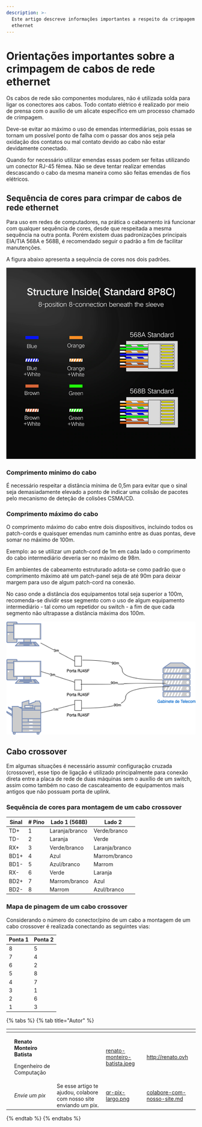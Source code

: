 ```yaml
---
description: >-
  Este artigo descreve informações importantes a respeito da crimpagem de cabos
  ethernet
---
```


# Orientações importantes sobre a crimpagem de cabos de rede ethernet

Os cabos de rede são componentes modulares, não é utilizada solda para ligar os conectores aos cabos. Todo contato elétrico é realizado por meio de prensa com o auxílio de um alicate específico em um processo chamado de crimpagem.

Deve-se evitar ao máximo o uso de emendas intermediárias, pois essas se tornam um possível ponto de falha com o passar dos anos seja pela oxidação dos contatos ou mal contato devido ao cabo não estar devidamente conectado.

Quando for necessário utilizar emendas essas podem ser feitas utilizando um conector RJ-45 fêmea. Não se deve tentar realizar emendas descascando o cabo da mesma maneira como são feitas emendas de fios elétricos.

## Sequência de cores para crimpar de cabos de rede ethernet

Para uso em redes de computadores, na prática o cabeamento irá funcionar com qualquer sequência de cores, desde que respeitada a mesma sequência na outra ponta. Porém existem duas padronizações principais EIA/TIA 568A e 568B, é recomendado seguir o padrão a fim de facilitar manutenções.

A figura abaixo apresenta a sequência de cores nos dois padrões.

![](../.gitbook/assets/cores_conector_rj45.png)

### Comprimento mínimo do cabo

É necessário respeitar a distância mínima de 0,5m para evitar que o sinal seja demasiadamente elevado a ponto de indicar uma colisão de pacotes pelo mecanismo de deteção de colisões CSMA/CD.

### Comprimento máximo do cabo

O comprimento máximo do cabo entre dois dispositivos, incluindo todos os patch-cords e quaisquer emendas num caminho entre as duas pontas, deve somar no máximo de 100m.

Exemplo: ao se utilizar um patch-cord de 1m em cada lado o comprimento do cabo intermediário deveria ser no máximo de 98m.

Em ambientes de cabeamento estruturado adota-se como padrão que o comprimento máximo até um patch-panel seja de até 90m para deixar margem para uso de algum patch-cord na conexão.

No caso onde a distância dos equipamentos total seja superior a 100m, recomenda-se dividir esse segmento com o uso de algum equipamento intermediário - tal como um repetidor ou switch - a fim de que cada segmento não ultrapasse a distância máxima dos 100m.

![](../.gitbook/assets/diagrama_rede_estruturado.png)

## Cabo crossover

Em algumas situações é necessário assumir configuração cruzada (crossover), esse tipo de ligação é utilizado principalmente para conexão direta entre a placa de rede de duas máquinas sem o auxílio de um switch, assim como também no caso de cascateamento de equipamentos mais antigos que não possuam porta de uplink.

### Sequência de cores para montagem de um cabo crossover

| Sinal | # Pino  | Lado 1 (568B)  | Lado 2         |
| ----- | ------- | -------------- | -------------- |
| TD+   | 1       | Laranja/branco | Verde/branco   |
| TD-   | 2       | Laranja        | Verde          |
| RX+   | 3       | Verde/branco   | Laranja/branco |
| BD1+  | 4       | Azul           | Marrom/branco  |
| BD1-  | 5       | Azul/branco    | Marrom         |
| RX-   | 6       | Verde          | Laranja        |
| BD2+  | 7       | Marrom/branco  | Azul           |
| BD2-  | 8       | Marrom         | Azul/branco    |

### Mapa de pinagem de um cabo crossover

Considerando o número do conector/pino de um cabo a montagem de um cabo crossover é realizada conectando as seguintes vias:

| Ponta 1 | Ponta 2 |
| ------- | ------- |
| 8       | 5       |
| 7       | 4       |
| 6       | 2       |
| 5       | 8       |
| 4       | 7       |
| 3       | 1       |
| 2       | 6       |
| 1       | 3       |

{% tabs %}
{% tab title="Autor" %}
<table data-card-size="large" data-view="cards"><thead><tr><th data-type="users" data-multiple></th><th></th><th></th><th data-hidden data-card-cover data-type="files"></th><th data-hidden data-card-target data-type="content-ref"></th></tr></thead><tbody><tr><td></td><td><p><strong>Renato Monteiro Batista</strong></p><p>Engenheiro de Computação</p></td><td></td><td><a href="../../.gitbook/assets/renato-monteiro-batista.jpeg">renato-monteiro-batista.jpeg</a></td><td><a href="http://renato.ovh">http://renato.ovh</a></td></tr><tr><td></td><td><em>Envie um pix</em></td><td>Se esse artigo te ajudou, colabore com nosso site enviando um pix.</td><td><a href="../../.gitbook/assets/qr-pix-largo.png">qr-pix-largo.png</a></td><td><a href="../../colabore-com-nosso-site.md">colabore-com-nosso-site.md</a></td></tr></tbody></table>
{% endtab %}
{% endtabs %}